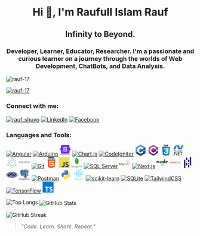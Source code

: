 <h1 align="center">Hi 👋, I'm Raufull Islam Rauf</h1>
<h2 align="center">Infinity to Beyond.</h2>
<h3 align ="center">Developer, Learner, Educator, Researcher. I'm a passionate and curious learner on a journey through the worlds of Web Development, ChatBots, and Data Analysis.</h3>

<p align="left"> <img src="https://komarev.com/ghpvc/?username=rauf-17&label=Profile%20views&color=0e75b6&style=flat" alt="rauf-17" /> </p>

<p align="left">
  <a href="https://github.com/ryo-ma/github-profile-trophy">
    <img src="https://github-profile-trophy.vercel.app/?username=rauf-17&theme=onedark&background=000000" alt="rauf-17" />
  </a>
</p>

<h3 align="left">Connect with me:</h3>
<p align="left">
  <a href="https://twitter.com/rauf_shuvo" target="blank"><img align="center" src="https://raw.githubusercontent.com/rahuldkjain/github-profile-readme-generator/master/src/images/icons/Social/twitter.svg" alt="rauf_shuvo" height="30" width="30" /></a>
  <a href="https://www.linkedin.com/in/raufislam17/" target="blank"><img align="center" src="https://raw.githubusercontent.com/rahuldkjain/github-profile-readme-generator/master/src/images/icons/Social/linked-in-alt.svg" alt="LinkedIn" height="30" width="30" /></a>
  <a href="https://www.facebook.com/raufull.islam.rauf" target="blank"><img align="center" src="https://raw.githubusercontent.com/rahuldkjain/github-profile-readme-generator/master/src/images/icons/Social/facebook.svg" alt="Facebook" height="30" width="30" /></a>
</p>

<h3 align="left">Languages and Tools:</h3>
<p align="left">
  <!-- Reduced icon size to 30x30 -->
  <a href="https://angular.io" target="_blank"><img src="https://angular.io/assets/images/logos/angular/angular.svg" width="30" height="30" alt="Angular" /></a>
  <a href="https://www.arduino.cc/" target="_blank"><img src="https://cdn.worldvectorlogo.com/logos/arduino-1.svg" width="30" height="30" alt="Arduino" /></a>
  <a href="https://getbootstrap.com" target="_blank"><img src="https://raw.githubusercontent.com/devicons/devicon/master/icons/bootstrap/bootstrap-plain-wordmark.svg" width="30" height="30" alt="Bootstrap" /></a>
  <a href="https://www.chartjs.org" target="_blank"><img src="https://www.chartjs.org/media/logo-title.svg" width="30" height="30" alt="Chart.js" /></a>
  <a href="https://codeigniter.com" target="_blank"><img src="https://cdn.worldvectorlogo.com/logos/codeigniter.svg" width="30" height="30" alt="CodeIgniter" /></a>
  <a href="https://www.w3schools.com/cpp/" target="_blank"><img src="https://raw.githubusercontent.com/devicons/devicon/master/icons/cplusplus/cplusplus-original.svg" width="30" height="30" alt="C++" /></a>
  <a href="https://www.w3schools.com/cs/" target="_blank"><img src="https://raw.githubusercontent.com/devicons/devicon/master/icons/csharp/csharp-original.svg" width="30" height="30" alt="C#" /></a>
  <a href="https://www.w3schools.com/css/" target="_blank"><img src="https://raw.githubusercontent.com/devicons/devicon/master/icons/css3/css3-original-wordmark.svg" width="30" height="30" alt="CSS3" /></a>
  <a href="https://dotnet.microsoft.com/" target="_blank"><img src="https://raw.githubusercontent.com/devicons/devicon/master/icons/dot-net/dot-net-original-wordmark.svg" width="30" height="30" alt=".NET" /></a>
  <a href="https://www.electronjs.org" target="_blank"><img src="https://raw.githubusercontent.com/devicons/devicon/master/icons/electron/electron-original.svg" width="30" height="30" alt="Electron" /></a>
  <a href="https://expressjs.com" target="_blank"><img src="https://raw.githubusercontent.com/devicons/devicon/master/icons/express/express-original-wordmark.svg" width="30" height="30" alt="Express.js" /></a>
  <a href="https://git-scm.com/" target="_blank"><img src="https://www.vectorlogo.zone/logos/git-scm/git-scm-icon.svg" width="30" height="30" alt="Git" /></a>
  <a href="https://www.w3.org/html/" target="_blank"><img src="https://raw.githubusercontent.com/devicons/devicon/master/icons/html5/html5-original-wordmark.svg" width="30" height="30" alt="HTML5" /></a>
  <a href="https://developer.mozilla.org/en-US/docs/Web/JavaScript" target="_blank"><img src="https://raw.githubusercontent.com/devicons/devicon/master/icons/javascript/javascript-original.svg" width="30" height="30" alt="JavaScript" /></a>
  <a href="https://www.mongodb.com/" target="_blank"><img src="https://raw.githubusercontent.com/devicons/devicon/master/icons/mongodb/mongodb-original-wordmark.svg" width="30" height="30" alt="MongoDB" /></a>
  <a href="https://www.microsoft.com/en-us/sql-server" target="_blank"><img src="https://www.svgrepo.com/show/303229/microsoft-sql-server-logo.svg" width="30" height="30" alt="SQL Server" /></a>
  <a href="https://www.mysql.com/" target="_blank"><img src="https://raw.githubusercontent.com/devicons/devicon/master/icons/mysql/mysql-original-wordmark.svg" width="30" height="30" alt="MySQL" /></a>
  <a href="https://nextjs.org/" target="_blank"><img src="https://cdn.worldvectorlogo.com/logos/nextjs-2.svg" width="30" height="30" alt="Next.js" /></a>
  <a href="https://nodejs.org" target="_blank"><img src="https://raw.githubusercontent.com/devicons/devicon/master/icons/nodejs/nodejs-original-wordmark.svg" width="30" height="30" alt="Node.js" /></a>
  <a href="https://www.oracle.com/" target="_blank"><img src="https://raw.githubusercontent.com/devicons/devicon/master/icons/oracle/oracle-original.svg" width="30" height="30" alt="Oracle" /></a>
  <a href="https://pandas.pydata.org/" target="_blank"><img src="https://raw.githubusercontent.com/devicons/devicon/master/icons/pandas/pandas-original.svg" width="30" height="30" alt="Pandas" /></a>
  <a href="https://www.php.net" target="_blank"><img src="https://raw.githubusercontent.com/devicons/devicon/master/icons/php/php-original.svg" width="30" height="30" alt="PHP" /></a>
  <a href="https://www.postgresql.org" target="_blank"><img src="https://raw.githubusercontent.com/devicons/devicon/master/icons/postgresql/postgresql-original-wordmark.svg" width="30" height="30" alt="PostgreSQL" /></a>
  <a href="https://postman.com" target="_blank"><img src="https://www.vectorlogo.zone/logos/getpostman/getpostman-icon.svg" width="30" height="30" alt="Postman" /></a>
  <a href="https://www.python.org" target="_blank"><img src="https://raw.githubusercontent.com/devicons/devicon/master/icons/python/python-original.svg" width="30" height="30" alt="Python" /></a>
  <a href="https://reactjs.org/" target="_blank"><img src="https://raw.githubusercontent.com/devicons/devicon/master/icons/react/react-original-wordmark.svg" width="30" height="30" alt="React" /></a>
  <a href="https://scikit-learn.org/" target="_blank"><img src="https://upload.wikimedia.org/wikipedia/commons/0/05/Scikit_learn_logo_small.svg" width="30" height="30" alt="scikit-learn" /></a>
  <a href="https://www.sqlite.org/" target="_blank"><img src="https://www.vectorlogo.zone/logos/sqlite/sqlite-icon.svg" width="30" height="30" alt="SQLite" /></a>
  <a href="https://tailwindcss.com/" target="_blank"><img src="https://www.vectorlogo.zone/logos/tailwindcss/tailwindcss-icon.svg" width="30" height="30" alt="TailwindCSS" /></a>
  <a href="https://www.tensorflow.org" target="_blank"><img src="https://www.vectorlogo.zone/logos/tensorflow/tensorflow-icon.svg" width="30" height="30" alt="TensorFlow" /></a>
  <a href="https://www.typescriptlang.org/" target="_blank"><img src="https://raw.githubusercontent.com/devicons/devicon/master/icons/typescript/typescript-original.svg" width="30" height="30" alt="TypeScript" /></a>
</p>

<p><img align="left" src="https://github-readme-stats.vercel.app/api/top-langs/?username=rauf-17&layout=compact&theme=tokyonight&bg_color=000000" alt="Top Langs" /></p>

<p>&nbsp;<img align="center" src="https://github-readme-stats.vercel.app/api?username=rauf-17&show_icons=true&theme=tokyonight&bg_color=000000&count_private=true" alt="GitHub Stats" /></p>

<p><img align="center" src="https://github-readme-streak-stats.herokuapp.com/?user=rauf-17&theme=tokyonight&background=000000" alt="GitHub Streak" /></p>

> _"Code. Learn. Share. Repeat."_

